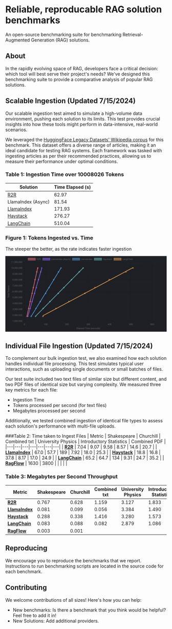 # Reliable, reproducable RAG solution benchmarks

An open-source benchmarking suite for benchmarking Retrieval-Augmented Generation (RAG) solutions.

## About
In the rapidly evolving space of RAG, developers face a critical decision: which tool will best serve their project's needs? We've designed this benchmarking suite to provide a comparative analysis of popular RAG solutions.

## Scalable Ingestion (Updated 7/15/2024)
Our scalable ingestion test aimed to simulate a high-volume data environment, pushing each solution to its limits. This test provides
crucial insights into how these tools might perform in data-intensive, real-world scenarios.

We leveraged the [HuggingFace Legacy Datasets' Wikipedia corpus](https://huggingface.co/datasets/legacy-datasets/wikipedia) for this
benchmark. This dataset offers a diverse range of articles, making it an ideal candidate for testing RAG systems. Each framework was tasked
with ingesting articles as per their recommended practices, allowing us to measure their performance under optimal conditions.


### Table 1: Ingestion Time over 10008026 Tokens
| Solution | Time Elapsed (s) |
|-----------|--------------|
| [R2R](https://github.com/SciPhi-AI/R2R) | 62.97 |
| LlamaIndex (Async) | 81.54 |
| [LlamaIndex](https://github.com/run-llama/llama_index) | 171.93 |
| [Haystack](https://github.com/deepset-ai/haystack) | 276.27 |
| [LangChain](https://github.com/langchain-ai/langchain) | 510.04 |

### Figure 1: Tokens Ingested vs. Time

The steeper the better, as the rate indicates faster ingestion

<img src="./assets/ingestionchart.png" alt="Benchmarks as of 7/15/2024">


## Individual File Ingestion (Updated 7/15/2024)
To complement our bulk ingestion test, we also examined how each solution handles individual file processing. This test simulates typical user interactions, such as uploading single documents or small batches of files.

Our test suite included two text files of similar size but different content, and two PDF files of identical size but varying complexity.
We measured three key metrics for each file:
- Ingestion Time
- Tokens processed per second (for text files)
- Megabytes processed per second

Additionally, we tested combined ingestion of identical file types to assess each solution's performance with multi-file uploads.

###Table 2: Time taken to Ingest Files
| Metric | Shakespeare | Churchill | Combined txt | University Physics | Introductory Statistics | Combined PDF |
|---|---|---|---|---|---|---|
| [**R2R**](https://github.com/SciPhi-AI/R2R) | 7.04 | 9.07 | 9.58 | 8.57 | 14.6 | 20.7 |
| [**LlamaIndex**](https://github.com/run-llama/llama_index) | 67.0 | 57.7 | 189 | 7.92 | 18.0 | 25.3 |
| [**Haystack**](https://github.com/deepset-ai/haystack) | 18.8 | 16.8 | 37.8 | 8.17 | 17.0 | 24.9 |
| [**LangChain**](https://github.com/langchain-ai/langchain) | 65.2 | 64.7 | 134 | 9.31 | 24.7 | 35.2 |
| [**RagFlow**](https://github.com/infiniflow/ragflow) | 1630 | 3800 | | | | |

### Table 3: Megabytes per Second Throughput
| Metric | Shakespeare | Churchill | Combined txt | University Physics | Introductory Statistics | Combined PDF |
|---|---|---|---|---|---|---|
| [**R2R**](https://github.com/SciPhi-AI/R2R) | 0.767 | 0.628 | 1.159 | 3.127 | 1.833 | 2.593 |
| [**LlamaIndex**](https://github.com/run-llama/llama_index) | 0.081 | 0.099 | 0.056 | 3.384 | 1.490 | 2.121 |
| [**Haystack**](https://github.com/deepset-ai/haystack) | 0.288 | 0.338 | 1.416 | 3.280 | 1.573 | 2.156 |
| [**LangChain**](https://github.com/langchain-ai/langchain) | 0.083 | 0.088 | 0.082 | 2.879 | 1.086 | 1.523 |
| [**RagFlow**](https://github.com/infiniflow/ragflow) | 0.003 | 0.001 | | | | |

## Reproducing
We encourage you to reproduce the benchmarks that we report. Instructions to run benchmarking scripts are located in the source code for each benchmark.

## Contributing
We welcome contributions of all sizes! Here's how you can help:
- New benchmarks: Is there a benchmark that you think would be helpful? Feel free to add it in!
- New Solutions: Add additional providers.
